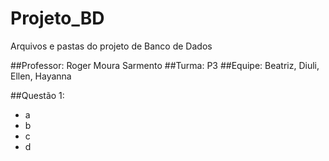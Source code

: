 # Projeto_BD
Arquivos e pastas do projeto de Banco de Dados

##Professor: Roger Moura Sarmento
##Turma: P3
##Equipe: Beatriz, Diuli, Ellen, Hayanna

##Questão 1: 
- a
- b
- c
- d

